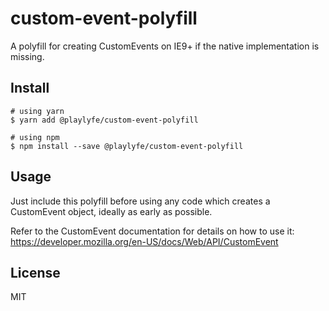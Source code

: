 # custom-event-polyfill

A polyfill for creating CustomEvents on IE9+ if the native implementation is missing.

## Install

```
# using yarn
$ yarn add @playlyfe/custom-event-polyfill

# using npm
$ npm install --save @playlyfe/custom-event-polyfill
```

## Usage

Just include this polyfill before using any code which creates a CustomEvent
object, ideally as early as possible.

Refer to the CustomEvent documentation for details on how to use it:
https://developer.mozilla.org/en-US/docs/Web/API/CustomEvent

## License

MIT
